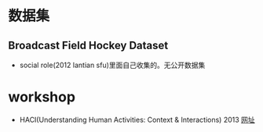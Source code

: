 # 数据集
## Broadcast Field Hockey Dataset
- social role(2012 lantian sfu)里面自己收集的。无公开数据集


# workshop
- HACI(Understanding Human Activities: Context & Interactions) 2013 [网址](http://haci2013.umiacs.umd.edu/)

